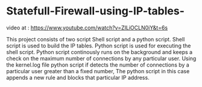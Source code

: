 # Statefull-Firewall-using-IP-tables-

video at : https://www.youtube.com/watch?v=ZILiOCLN0iY&t=6s

This project consists of two script Shell script and a python script.
Shell script is used to build the IP tables.
Python script is used for executing the shell script.
Python script continously runs on the background and keeps a check on the maximum number of connections by any particular user.
Using the kernel.log file python script if detects the number of connections by a particular user greater than a fixed number,
The python script in this case appends a new rule and blocks that particular IP address.
